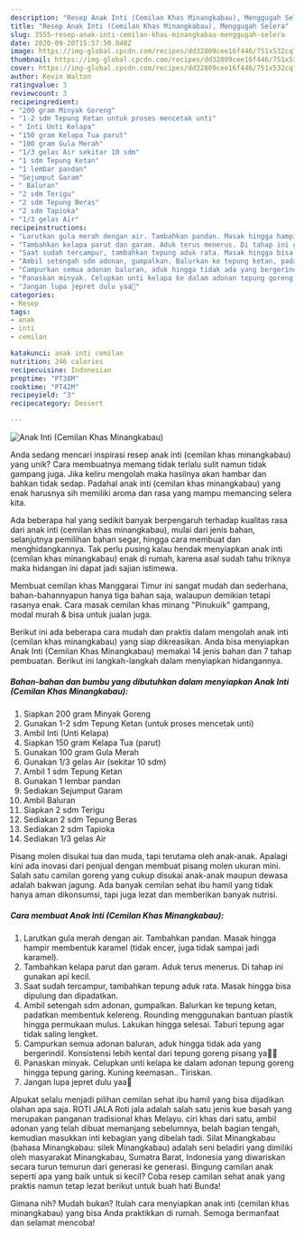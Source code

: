 ```yaml
---
description: "Resep Anak Inti (Cemilan Khas Minangkabau), Menggugah Selera"
title: "Resep Anak Inti (Cemilan Khas Minangkabau), Menggugah Selera"
slug: 3555-resep-anak-inti-cemilan-khas-minangkabau-menggugah-selera
date: 2020-09-20T15:57:50.848Z
image: https://img-global.cpcdn.com/recipes/dd32809cee16f446/751x532cq70/anak-inti-cemilan-khas-minangkabau-foto-resep-utama.jpg
thumbnail: https://img-global.cpcdn.com/recipes/dd32809cee16f446/751x532cq70/anak-inti-cemilan-khas-minangkabau-foto-resep-utama.jpg
cover: https://img-global.cpcdn.com/recipes/dd32809cee16f446/751x532cq70/anak-inti-cemilan-khas-minangkabau-foto-resep-utama.jpg
author: Kevin Walton
ratingvalue: 3
reviewcount: 3
recipeingredient:
- "200 gram Minyak Goreng"
- "1-2 sdm Tepung Ketan untuk proses mencetak unti"
- " Inti Unti Kelapa"
- "150 gram Kelapa Tua parut"
- "100 gram Gula Merah"
- "1/3 gelas Air sekitar 10 sdm"
- "1 sdm Tepung Ketan"
- "1 lembar pandan"
- "Sejumput Garam"
- " Baluran"
- "2 sdm Terigu"
- "2 sdm Tepung Beras"
- "2 sdm Tapioka"
- "1/3 gelas Air"
recipeinstructions:
- "Larutkan gula merah dengan air. Tambahkan pandan. Masak hingga hampir membentuk karamel (tidak encer, juga tidak sampai jadi karamel)."
- "Tambahkan kelapa parut dan garam. Aduk terus menerus. Di tahap ini gunakan api kecil."
- "Saat sudah tercampur, tambahkan tepung aduk rata. Masak hingga bisa dipulung dan dipadatkan."
- "Ambil setengah sdm adonan, gumpalkan. Balurkan ke tepung ketan, padatkan membentuk kelereng. Rounding menggunakan bantuan plastik hingga permukaan mulus. Lakukan hingga selesai. Taburi tepung agar tidak saling lengket."
- "Campurkan semua adonan baluran, aduk hingga tidak ada yang bergerindil. Konsistensi lebih kental dari tepung goreng pisang ya🙏🏻"
- "Panaskan minyak. Celupkan unti kelapa ke dalam adonan tepung goreng hingga tepung garing. Kuning keemasan.. Tiriskan."
- "Jangan lupa jepret dulu yaa📸"
categories:
- Resep
tags:
- anak
- inti
- cemilan

katakunci: anak inti cemilan 
nutrition: 246 calories
recipecuisine: Indonesian
preptime: "PT38M"
cooktime: "PT42M"
recipeyield: "3"
recipecategory: Dessert

---
```



![Anak Inti (Cemilan Khas Minangkabau)](https://img-global.cpcdn.com/recipes/dd32809cee16f446/751x532cq70/anak-inti-cemilan-khas-minangkabau-foto-resep-utama.jpg)

Anda sedang mencari inspirasi resep anak inti (cemilan khas minangkabau) yang unik? Cara membuatnya memang tidak terlalu sulit namun tidak gampang juga. Jika keliru mengolah maka hasilnya akan hambar dan bahkan tidak sedap. Padahal anak inti (cemilan khas minangkabau) yang enak harusnya sih memiliki aroma dan rasa yang mampu memancing selera kita.

Ada beberapa hal yang sedikit banyak berpengaruh terhadap kualitas rasa dari anak inti (cemilan khas minangkabau), mulai dari jenis bahan, selanjutnya pemilihan bahan segar, hingga cara membuat dan menghidangkannya. Tak perlu pusing kalau hendak menyiapkan anak inti (cemilan khas minangkabau) enak di rumah, karena asal sudah tahu triknya maka hidangan ini dapat jadi sajian istimewa.

Membuat cemilan khas Manggarai Timur ini sangat mudah dan sederhana, bahan-bahannyapun hanya tiga bahan saja, walaupun demikian tetapi rasanya enak. Cara masak cemilan khas minang &#34;Pinukuik&#34; gampang, modal murah &amp; bisa untuk jualan juga.


Berikut ini ada beberapa cara mudah dan praktis dalam mengolah anak inti (cemilan khas minangkabau) yang siap dikreasikan. Anda bisa menyiapkan Anak Inti (Cemilan Khas Minangkabau) memakai 14 jenis bahan dan 7 tahap pembuatan. Berikut ini langkah-langkah dalam menyiapkan hidangannya.

<!--inarticleads1-->

##### Bahan-bahan dan bumbu yang dibutuhkan dalam menyiapkan Anak Inti (Cemilan Khas Minangkabau):

1. Siapkan 200 gram Minyak Goreng
1. Gunakan 1-2 sdm Tepung Ketan (untuk proses mencetak unti)
1. Ambil  Inti (Unti Kelapa)
1. Siapkan 150 gram Kelapa Tua (parut)
1. Gunakan 100 gram Gula Merah
1. Gunakan 1/3 gelas Air (sekitar 10 sdm)
1. Ambil 1 sdm Tepung Ketan
1. Gunakan 1 lembar pandan
1. Sediakan Sejumput Garam
1. Ambil  Baluran
1. Siapkan 2 sdm Terigu
1. Sediakan 2 sdm Tepung Beras
1. Sediakan 2 sdm Tapioka
1. Sediakan 1/3 gelas Air


Pisang molen disukai tua dan muda, tapi terutama oleh anak-anak. Apalagi kini ada inovasi dari penjual dengan membuat pisang molen ukuran mini. Salah satu camilan goreng yang cukup disukai anak-anak maupun dewasa adalah bakwan jagung. Ada banyak cemilan sehat ibu hamil yang tidak hanya aman dikonsumsi, tapi juga lezat dan memberikan banyak nutrisi. 

<!--inarticleads2-->

##### Cara membuat Anak Inti (Cemilan Khas Minangkabau):

1. Larutkan gula merah dengan air. Tambahkan pandan. Masak hingga hampir membentuk karamel (tidak encer, juga tidak sampai jadi karamel).
1. Tambahkan kelapa parut dan garam. Aduk terus menerus. Di tahap ini gunakan api kecil.
1. Saat sudah tercampur, tambahkan tepung aduk rata. Masak hingga bisa dipulung dan dipadatkan.
1. Ambil setengah sdm adonan, gumpalkan. Balurkan ke tepung ketan, padatkan membentuk kelereng. Rounding menggunakan bantuan plastik hingga permukaan mulus. Lakukan hingga selesai. Taburi tepung agar tidak saling lengket.
1. Campurkan semua adonan baluran, aduk hingga tidak ada yang bergerindil. Konsistensi lebih kental dari tepung goreng pisang ya🙏🏻
1. Panaskan minyak. Celupkan unti kelapa ke dalam adonan tepung goreng hingga tepung garing. Kuning keemasan.. Tiriskan.
1. Jangan lupa jepret dulu yaa📸


Alpukat selalu menjadi pilihan cemilan sehat ibu hamil yang bisa dijadikan olahan apa saja. ROTI JALA Roti jala adalah salah satu jenis kue basah yang merupakan panganan tradisional khas Melayu. ciri khas dari satu, ambil adonan yang telah dibuat memanjang sebelumnya, belah bagian tengah, kemudian masukkan inti kebagian yang dibelah tadi. Silat Minangkabau (bahasa Minangkabau: silek Minangkabau) adalah seni beladiri yang dimiliki oleh masyarakat Minangkabau, Sumatra Barat, Indonesia yang diwariskan secara turun temurun dari generasi ke generasi. Bingung camilan anak seperti apa yang baik untuk si kecil? Coba resep camilan sehat anak yang praktis namun tetap lezat berikut untuk buah hati Bunda! 

Gimana nih? Mudah bukan? Itulah cara menyiapkan anak inti (cemilan khas minangkabau) yang bisa Anda praktikkan di rumah. Semoga bermanfaat dan selamat mencoba!
